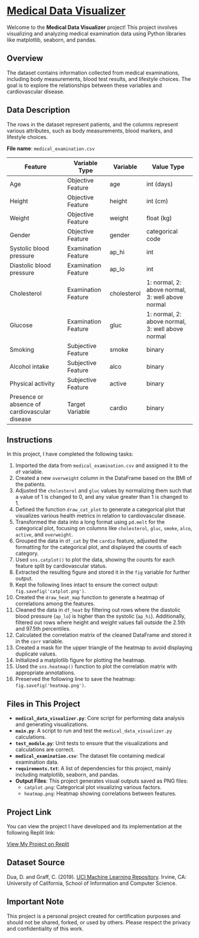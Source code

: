 # [Medical Data Visualizer](https://www.freecodecamp.org/learn/data-analysis-with-python/data-analysis-with-python-projects/medical-data-visualizer)

Welcome to the **Medical Data Visualizer** project! This project involves visualizing and analyzing medical examination data using Python libraries like matplotlib, seaborn, and pandas.

## Overview

The dataset contains information collected from medical examinations, including body measurements, blood test results, and lifestyle choices. The goal is to explore the relationships between these variables and cardiovascular disease.

## Data Description

The rows in the dataset represent patients, and the columns represent various attributes, such as body measurements, blood markers, and lifestyle choices.

**File name**: `medical_examination.csv`

| Feature                        | Variable Type         | Variable            | Value Type                      |
|--------------------------------|-----------------------|---------------------|---------------------------------|
| Age                            | Objective Feature     | age                 | int (days)                      |
| Height                         | Objective Feature     | height              | int (cm)                        |
| Weight                         | Objective Feature     | weight              | float (kg)                      |
| Gender                         | Objective Feature     | gender              | categorical code                |
| Systolic blood pressure        | Examination Feature   | ap_hi               | int                             |
| Diastolic blood pressure       | Examination Feature   | ap_lo               | int                             |
| Cholesterol                    | Examination Feature   | cholesterol         | 1: normal, 2: above normal, 3: well above normal |
| Glucose                        | Examination Feature   | gluc                | 1: normal, 2: above normal, 3: well above normal |
| Smoking                        | Subjective Feature    | smoke               | binary                          |
| Alcohol intake                 | Subjective Feature    | alco                | binary                          |
| Physical activity              | Subjective Feature    | active              | binary                          |
| Presence or absence of cardiovascular disease | Target Variable | cardio              | binary                          |

## Instructions

In this project, I have completed the following tasks:

1. Imported the data from `medical_examination.csv` and assigned it to the `df` variable.
2. Created a new `overweight` column in the DataFrame based on the BMI of the patients.
3. Adjusted the `cholesterol` and `gluc` values by normalizing them such that a value of 1 is changed to 0, and any value greater than 1 is changed to 1.
4. Defined the function `draw_cat_plot` to generate a categorical plot that visualizes various health metrics in relation to cardiovascular disease.
5. Transformed the data into a long format using `pd.melt` for the categorical plot, focusing on columns like `cholesterol`, `gluc`, `smoke`, `alco`, `active`, and `overweight`.
6. Grouped the data in `df_cat` by the `cardio` feature, adjusted the formatting for the categorical plot, and displayed the counts of each category.
7. Used `sns.catplot()` to plot the data, showing the counts for each feature split by cardiovascular status.
8. Extracted the resulting figure and stored it in the `fig` variable for further output.
9. Kept the following lines intact to ensure the correct output: `fig.savefig('catplot.png')`.
10. Created the `draw_heat_map` function to generate a heatmap of correlations among the features.
11. Cleaned the data in `df_heat` by filtering out rows where the diastolic blood pressure (`ap_lo`) is higher than the systolic (`ap_hi`). Additionally, filtered out rows where height and weight values fall outside the 2.5th and 97.5th percentiles.
12. Calculated the correlation matrix of the cleaned DataFrame and stored it in the `corr` variable.
13. Created a mask for the upper triangle of the heatmap to avoid displaying duplicate values.
14. Initialized a matplotlib figure for plotting the heatmap.
15. Used the `sns.heatmap()` function to plot the correlation matrix with appropriate annotations.
16. Preserved the following line to save the heatmap: `fig.savefig('heatmap.png')`.

## Files in This Project

- **`medical_data_visualizer.py`**: Core script for performing data analysis and generating visualizations.
- **`main.py`**: A script to run and test the `medical_data_visualizer.py` calculations.
- **`test_module.py`**: Unit tests to ensure that the visualizations and calculations are correct.
- **`medical_examination.csv`**: The dataset file containing medical examination data.
- **`requirements.txt`**: A list of dependencies for this project, mainly including matplotlib, seaborn, and pandas.
- **Output Files**: This project generates visual outputs saved as PNG files:
  - `catplot.png`: Categorical plot visualizing various factors.
  - `heatmap.png`: Heatmap showing correlations between features.

## Project Link

You can view the project I have developed and its implementation at the following Replit link:

[View My Project on Replit](https://replit.com/@fxrdhan/Medical-Data-Visualizer?v=1)

## Dataset Source

Dua, D. and Graff, C. (2019). [UCI Machine Learning Repository](http://archive.ics.uci.edu/ml). Irvine, CA: University of California, School of Information and Computer Science.

## Important Note

This project is a personal project created for certification purposes and should not be shared, forked, or used by others. Please respect the privacy and confidentiality of this work.
